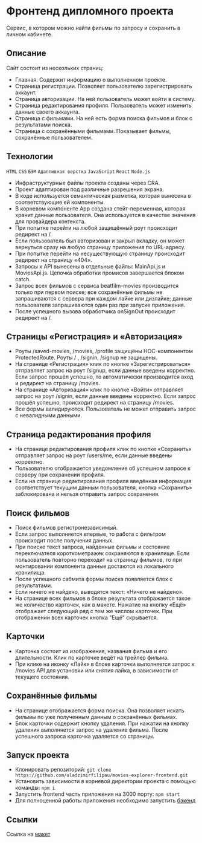 # Фронтенд дипломного проекта

Сервис, в котором можно найти фильмы по запросу и сохранить в личном кабинете.

## Описание
Сайт состоит из нескольких страниц:
- Главная. Содержит информацию о выполненном проекте.
- Страница регистрации. Позволяет пользователю зарегистрировать аккаунт.
- Страница авторизации. На ней пользователь может войти в систему.
- Страница редактирования профиля. Пользователь может изменить данные своего аккаунта.
- Страница с фильмами. На ней есть форма поиска фильмов и блок с результатами поиска.
- Страница с сохранёнными фильмами. Показывает фильмы, сохранённые пользователем.

## Технологии
`HTML` `CSS` `БЭМ` `Адаптивная верстка` `JavaScript` `React` `Node.js`

- Инфраструктурные файлы проекта созданы через CRA.
- Проект адаптирован под различные разрешения экрана.
- В коде используется семантическая разметка, которая вынесена в соответствующие ей компоненты.
- В корневом компоненте App создана стейт-переменная, которая хранит данные пользователя. Она используется в качестве значения для провайдера контекста.
- При попытке перейти на любой защищённый роут происходит редирект на /.
- Если пользователь был авторизован и закрыл вкладку, он может вернуться сразу на любую страницу приложения по URL-адресу.
- При попытке перейти на несуществующую страницу происходит редирект на страницу «404».
- Запросы к API вынесены в отдельные файлы: MainApi.js и MoviesApi.js. Цепочка обработки промисов завершается блоком catch.
- Запрос всех фильмов с сервиса beatfilm-movies производится только при первом поиске; все сохранённые фильмы не запрашиваются с сервера при каждом лайке или дизлайке; данные пользователя запрашиваются один раз при запуске приложения.
- После успешного вызова обработчика onSignOut происходит редирект на /.


## Страницы «Регистрация» и «Авторизация»
- Роуты /saved-movies, /movies, /profile защищёны HOC-компонентом ProtectedRoute. Роуты / , /signin, /signup не защищены.
- На странице «Регистрация» клик по кнопке «Зарегистрироваться» отправляет запрос на роут /signup, если данные введены корректно. Если запрос прошёл успешно, то автоматически производится вход и редирект на страницу /movies.
- На странице «Авторизация» клик по кнопке «Войти» отправляет запрос на роут /signin, если данные введены корректно. Если запрос прошёл успешно, происходит редирект на страницу /movies.
- Все формы валидируются. Пользователь не может отправить запрос с невалидными данными.

## Страница редактирования профиля
- На странице редактирования профиля клик по кнопке «Сохранить» отправляет запрос на роут /users/me, если данные введены корректно.
- Пользователю отображается уведомление об успешном запросе к серверу при сохранении профиля.
- Если на странице редактирования профиля введённая информация соответствует текущим данным пользователя, кнопка «Сохранить» заблокирована и нельзя отправить запрос сохранения.

## Поиск фильмов
- Поиск фильмов регистронезависимый.
- Если запрос выполняется впервые, то работа с фильтром происходит после получения данных.
- При поиске текст запроса, найденные фильмы и состояние переключателя короткометражек сохраняются в хранилище. Если пользователь повторно переходит на страницу фильмов, то при монтировании компонента данные достаются из локального хранилища.
- После успешного сабмита формы поиска появляется блок с результатами.
- Если ничего не найдено, выводится текст: «Ничего не найдено».
- На странице всех фильмов в блоке результата отображается такое же количество карточек, как в макете. Нажатие на кнопку «Ещё» отображает следующий ряд с тем же числом карточек. При отображении всех карточек кнопка "Ещё" скрывается.

## Карточки
- Карточка состоит из изображения, названия фильма и его длительности. Клик по карточке ведёт на трейлер фильма.
- При клике на иконку «Лайк» в блоке карточки выполняется запрос к /movies API для установки или снятия лайка, в зависимости от текущего состояния.

## Сохранённые фильмы
- На странице отображается форма поиска. Она позволяет искать фильмы по уже полученным данным о сохранённых фильмах.
- Блок карточки содержит кнопку удаления. При нажатии на кнопку удаления выполняется запрос на удаление фильма. После успешного запроса карточка удаляется со страницы.

## Запуск проекта
- Клонировать репозиторий: `git clone https://github.com/uladzimirfilipau/movies-explorer-frontend.git`
- Установить зависимости в корневой директории проекта с помощью команды: `npm i`
- Запустить frontend часть приложения на 3000 порту: `npm start`
- Для полноценной работы приложения необходимо запустить [бэкенд](https://github.com/uladzimirfilipau/movies-explorer-api)

## Ссылки
Ссылка на [макет](https://www.figma.com/file/IEnFH5OC4A5JnzFGDGDvr4/Diplom-Vladimir-Filippov?node-id=891%3A3857)
